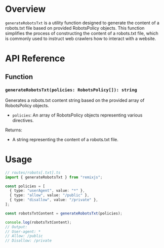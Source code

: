 # Overview

`generateRobotsTxt` is a utility function designed to generate the content of a robots.txt file based on provided RobotsPolicy objects. This function simplifies the process of constructing the content of a robots.txt file, which is commonly used to instruct web crawlers how to interact with a website.

# API Reference

## Function

### `generateRobotsTxt(policies: RobotsPolicy[]): string`

Generates a robots.txt content string based on the provided array of RobotsPolicy objects.

- `policies`: An array of RobotsPolicy objects representing various directives.

Returns:

- A string representing the content of a robots.txt file.

# Usage

```typescript
// routes/robots[.txt].ts
import { generateRobotsTxt } from "remixjs";

const policies = [
  { type: "userAgent", value: "*" },
  { type: "allow", value: "/public" },
  { type: "disallow", value: "/private" },
];

const robotsTxtContent = generateRobotsTxt(policies);

console.log(robotsTxtContent);
// Output:
// User-agent: *
// Allow: /public
// Disallow: /private
```
